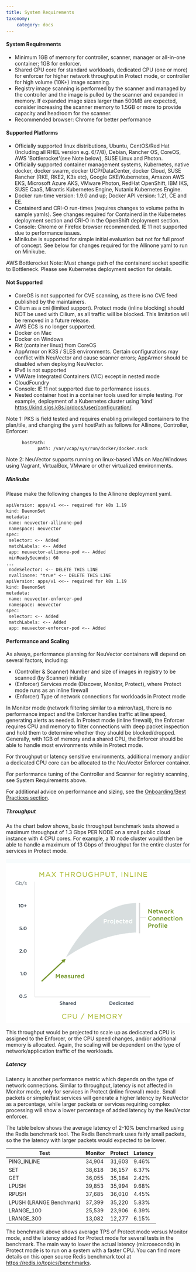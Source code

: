 ```yaml
---
title: System Requirements
taxonomy:
    category: docs
---
```


#### System Requirements
* Minimum 1GB of memory for controller, scanner, manager or all-in-one container; 1GB for enforcer.
* Shared CPU core for standard workloads, dedicated CPU (one or more) for enforcer for higher network throughput in Protect mode, or controller for high volume (10K+) image scanning.
* Registry image scanning is performed by the scanner and managed by the controller and the image is pulled by the scanner and expanded in memory. If expanded image sizes larger than 500MB are expected, consider increasing the scanner memory to 1.5GB or more to provide capacity and headroom for the scanner.
* Recommended browser: Chrome for better performance

#### Supported Platforms
* Officially supported linux distributions, Ubuntu, CentOS/Red Hat (Including all RHEL version e.g. 6/7/8), Debian, Rancher OS, CoreOS, AWS 'Bottlerocket'(see Note below), SUSE Linux and Photon.
* Officially supported container management systems, Kubernetes, native docker, docker swarm, docker UCP/DataCenter, docker Cloud, SUSE Rancher (RKE, RKE2, K3s etc), Google GKE/Kubernetes,  Amazon AWS EKS, Microsoft Azure AKS, VMware Photon, RedHat OpenShift, IBM IKS, SUSE CaaS, Mirantis Kubernetes Engine, Nutanix Kubernetes Engine.
* Docker run-time version: 1.9.0 and up; Docker API version: 1.21, CE and EE.
* Containerd and CRI-O run-times (requires changes to volume paths in sample yamls). See changes required for Containerd in the Kubernetes deployment section and CRI-O in the OpenShift deployment section.
* Console: Chrome or Firefox browser recommended. IE 11 not supported due to performance issues.
* Minikube is supported for simple initial evaluation but not for full proof of concept. See below for changes required for the Allinone yaml to run on Minikube.

AWS Bottlerocket Note: Must change path of the containerd socket specific to Bottleneck. Please see Kubernetes deployment section for details.

#### Not Supported
* CoreOS is not supported for CVE scanning, as there is no CVE feed published by the maintainers.
* Cilium as a cni (limited support). Protect mode (inline blocking) should NOT be used with Cilium, as all traffic will be blocked. This limitation will be removed in a future release.
* AWS ECS is no longer supported.
* Docker on Mac
* Docker on Windows
* Rkt (container linux) from CoreOS
* AppArmor on K3S / SLES environments. Certain configurations may conflict with NeuVector and cause scanner errors; AppArmor should be disabled when deploying NeuVector.
* IPv6 is not supported
* VMWare Integrated Containers (VIC) except in nested mode
* CloudFoundry
* Console: IE 11 not supported due to performance issues.
* Nested container host in a container tools used for simple testing. For example, deployment of a Kubernetes cluster using 'kind' https://kind.sigs.k8s.io/docs/user/configuration/.

Note 1: PKS is field tested and requires enabling privileged containers to the plan/tile, and changing the yaml hostPath as follows for Allinone, Controller, Enforcer:
<pre>
<code>      hostPath:
            path: /var/vcap/sys/run/docker/docker.sock</code>
</pre>

Note 2: NeuVector supports running on linux-based VMs on Mac/Windows using Vagrant, VirtualBox, VMware or other virtualized environments.

##### Minikube 
Please make the following changes to the Allinone deployment yaml.
```
apiVersion: apps/v1 <<-- required for k8s 1.19
kind: DaemonSet
metadata:
 name: neuvector-allinone-pod
 namespace: neuvector
spec:
 selector: <-- Added
 matchLabels: <-- Added
 app: neuvector-allinone-pod <-- Added
 minReadySeconds: 60
...
 nodeSelector: <-- DELETE THIS LINE 
 nvallinone: "true" <-- DELETE THIS LINE 
apiVersion: apps/v1 <<-- required for k8s 1.19
kind: DaemonSet
metadata:
 name: neuvector-enforcer-pod
 namespace: neuvector
spec:
 selector: <-- Added
 matchLabels: <-- Added
 app: neuvector-enforcer-pod <-- Added
```

#### Performance and Scaling
As always, performance planning for NeuVector containers will depend on several factors, including:
+ (Controller & Scanner) Number and size of images in registry to be scanned (by Scanner) initially
+ (Enforcer) Services mode (Discover, Monitor, Protect), where Protect mode runs as an inline firewall 
+ (Enforcer) Type of network connections for workloads in Protect mode

In Monitor mode (network filtering similar to a mirror/tap), there is no performance impact and the Enforcer handles traffic at line speed, generating alerts as needed. In Protect mode (inline firewall), the Enforcer requires CPU and memory to filter connections with deep packet inspection and hold them to determine whether they should be blocked/dropped. Generally, with 1GB of memory and a shared CPU, the Enforcer should be able to handle most environments while in Protect mode. 

For throughput or latency sensitive environments, additional memory and/or a dedicated CPU core can be allocated to the NeuVector Enforcer container.

For performance tuning of the Controller and Scanner for registry scanning, see System Requirements above.

For additional advice on performance and sizing, see the [Onboarding/Best Practices section](/deploying/production?target=_blank#best-practices-tips-qa-for-deploying-and-managing-neuvector).

##### Throughput
As the chart below shows, basic throughput benchmark tests showed a maximum throughput of 1.3 Gbps PER NODE on a small public cloud instance with 4 CPU cores. For example, a 10 node cluster would then be able to handle a maximum of 13 Gbps of throughput for the entire cluster for services in Protect mode. 

![Throughput](throughput.png)

This throughput would be projected to scale up as dedicated a CPU is assigned to the Enforcer, or the CPU speed changes, and/or additional memory is allocated. Again, the scaling will be dependent on the type of network/application traffic of the workloads.

##### Latency 
Latency is another performance metric which depends on the type of network connections. Similar to throughput, latency is not affected in Monitor mode, only for services in Protect (inline firewall) mode. Small packets or simple/fast services will generate a higher latency by NeuVector as a percentage, while larger packets or services requiring complex processing will show a lower percentage of added latency by the NeuVector enforcer.

The table below shows the average latency of 2-10% benchmarked using the Redis benchmark tool. The Redis Benchmark uses fairly small packets, so the the latency with larger packets would expected to be lower.

| Test | Monitor | Protect | Latency |
| ------ | ----------- | -------------- | ------- |
| PING_INLINE | 34,904 | 31,603 | 9.46% |
| SET | 38,618 | 36,157 | 6.37% |
| GET | 36,055 | 35,184 | 2.42% |
| LPUSH | 39,853 | 35,994 | 9.68% |
| RPUSH | 37,685 | 36,010 | 4.45% |
| LPUSH (LRANGE Benchmark) | 37,399 | 35,220 | 5.83% |
| LRANGE_100 | 25,539 | 23,906 | 6.39% |
| LRANGE_300 | 13,082 | 12,277 | 6.15% |


The benchmark above shows average TPS of Protect mode versus Monitor mode, and the latency added for Protect mode for several tests in the benchmark. The main way to lower the actual latency (microseconds) in Protect mode is to run on a system with a faster CPU. You can find more details on this open source Redis benchmark tool at https://redis.io/topics/benchmarks.




